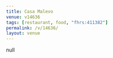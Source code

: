 ```yaml
---
title: Casa Malevo
venue: v14636
tags: [restaurant, food, "fhrs:411382"]
permalink: /v/14636/
layout: venue
---
```

null